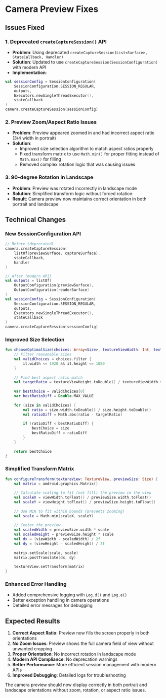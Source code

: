 # Camera Preview Fixes

## Issues Fixed

### 1. **Deprecated `createCaptureSession()` API**
- **Problem**: Using deprecated `createCaptureSession(List<Surface>, StateCallback, Handler)`
- **Solution**: Updated to use `createCaptureSession(SessionConfiguration)` with modern API
- **Implementation**:
```kotlin
val sessionConfig = SessionConfiguration(
    SessionConfiguration.SESSION_REGULAR,
    outputs,
    Executors.newSingleThreadExecutor(),
    stateCallback
)
camera.createCaptureSession(sessionConfig)
```

### 2. **Preview Zoom/Aspect Ratio Issues**
- **Problem**: Preview appeared zoomed in and had incorrect aspect ratio (3/4 width in portrait)
- **Solution**: 
  - Improved size selection algorithm to match aspect ratios properly
  - Fixed transform matrix to use `Math.min()` for proper fitting instead of `Math.max()` for filling
  - Removed complex rotation logic that was causing issues

### 3. **90-degree Rotation in Landscape**
- **Problem**: Preview was rotated incorrectly in landscape mode
- **Solution**: Simplified transform logic without forced rotation
- **Result**: Camera preview now maintains correct orientation in both portrait and landscape

## Technical Changes

### New SessionConfiguration API
```kotlin
// Before (deprecated)
camera.createCaptureSession(
    listOf(previewSurface, captureSurface), 
    stateCallback, 
    handler
)

// After (modern API)
val outputs = listOf(
    OutputConfiguration(previewSurface),
    OutputConfiguration(readerSurface)
)
val sessionConfig = SessionConfiguration(
    SessionConfiguration.SESSION_REGULAR,
    outputs,
    Executors.newSingleThreadExecutor(),
    stateCallback
)
camera.createCaptureSession(sessionConfig)
```

### Improved Size Selection
```kotlin
fun chooseOptimalSize(choices: Array<Size>, textureViewWidth: Int, textureViewHeight: Int): Size {
    // Filter reasonable sizes
    val validChoices = choices.filter { 
        it.width <= 1920 && it.height <= 1080 
    }
    
    // Find best aspect ratio match
    val targetRatio = textureViewHeight.toDouble() / textureViewWidth.toDouble()
    
    var bestChoice = validChoices[0]
    var bestRatioDiff = Double.MAX_VALUE
    
    for (size in validChoices) {
        val ratio = size.width.toDouble() / size.height.toDouble()
        val ratioDiff = Math.abs(ratio - targetRatio)
        
        if (ratioDiff < bestRatioDiff) {
            bestChoice = size
            bestRatioDiff = ratioDiff
        }
    }
    
    return bestChoice
}
```

### Simplified Transform Matrix
```kotlin
fun configureTransform(textureView: TextureView, previewSize: Size) {
    val matrix = android.graphics.Matrix()
    
    // Calculate scaling to fit (not fill) the preview in the view
    val scaleX = viewWidth.toFloat() / previewSize.width.toFloat()
    val scaleY = viewHeight.toFloat() / previewSize.height.toFloat()
    
    // Use MIN to fit within bounds (prevents zooming)
    val scale = Math.min(scaleX, scaleY)
    
    // Center the preview
    val scaledWidth = previewSize.width * scale
    val scaledHeight = previewSize.height * scale
    val dx = (viewWidth - scaledWidth) / 2f
    val dy = (viewHeight - scaledHeight) / 2f
    
    matrix.setScale(scale, scale)
    matrix.postTranslate(dx, dy)
    
    textureView.setTransform(matrix)
}
```

### Enhanced Error Handling
- Added comprehensive logging with `Log.d()` and `Log.e()`
- Better exception handling in camera operations
- Detailed error messages for debugging

## Expected Results

1. **Correct Aspect Ratio**: Preview now fills the screen properly in both orientations
2. **No Zoom Issues**: Preview shows the full camera field of view without unwanted cropping
3. **Proper Orientation**: No incorrect rotation in landscape mode
4. **Modern API Compliance**: No deprecation warnings
5. **Better Performance**: More efficient session management with modern APIs
6. **Improved Debugging**: Detailed logs for troubleshooting

The camera preview should now display correctly in both portrait and landscape orientations without zoom, rotation, or aspect ratio issues.